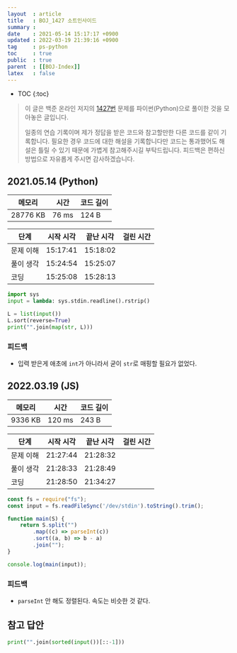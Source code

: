 ```yaml
---
layout  : article
title   : BOJ_1427 소트인사이드
summary : 
date    : 2021-05-14 15:17:17 +0900
updated : 2022-03-19 21:39:16 +0900
tag     : ps-python
toc     : true
public  : true
parent  : [[BOJ-Index]]
latex   : false
---
```

* TOC
{:toc}

> 이 글은 백준 온라인 저지의 [1427번](https://www.acmicpc.net/problem/1427) 문제를 파이썬(Python)으로 풀이한 것을 모아놓은 글입니다.
>
> 일종의 연습 기록이며 제가 정답을 받은 코드와 참고할만한 다른 코드를 같이 기록합니다. 필요한 경우 코드에 대한 해설을 기록합니다만 코드는 통과했어도 해설은 틀릴 수 있기 때문에 가볍게 참고해주시길 부탁드립니다. 피드백은 편하신 방법으로 자유롭게 주시면 감사하겠습니다.

## 2021.05.14 (Python)

| 메모리    | 시간  | 코드 길이 |
| --------- | ----- | --------- |
| 28776 KB  | 76 ms | 124 B     |

| 단계      | 시작 시각 | 끝난 시각 | 걸린 시간 |
| --------- | --------- | --------- | --------- |
| 문제 이해 | 15:17:41  | 15:18:02  |           |
| 풀이 생각 | 15:24:54  | 15:25:07  |           |
| 코딩      | 15:25:08  | 15:28:13  |           |

```python
import sys
input = lambda: sys.stdin.readline().rstrip()

L = list(input())
L.sort(reverse=True)
print("".join(map(str, L)))
```

### 피드백

* 입력 받은게 애초에 `int`가 아니라서 굳이 `str`로 매핑할 필요가 없었다.

## 2022.03.19 (JS)

| 메모리    | 시간   | 코드 길이 |
| --------- | -----  | --------- |
| 9336 KB   | 120 ms | 243 B     |

| 단계      | 시작 시각 | 끝난 시각 | 걸린 시간 |
| --------- | --------- | --------- | --------- |
| 문제 이해 | 21:27:44  | 21:28:32  |           |
| 풀이 생각 | 21:28:33  | 21:28:49  |           |
| 코딩      | 21:28:50  | 21:34:27  |           |

```js
const fs = require("fs");
const input = fs.readFileSync('/dev/stdin').toString().trim();

function main(S) {
    return S.split("")
        .map((c) => parseInt(c))
        .sort((a, b) => b - a)
        .join("");
}

console.log(main(input));
```

### 피드백

* `parseInt` 안 해도 정렬된다. 속도는 비슷한 것 같다.

## 참고 답안

```python
print("".join(sorted(input())[::-1]))
```
